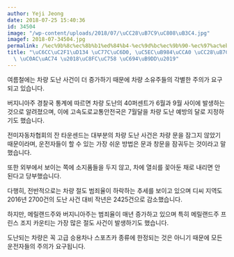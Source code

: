 ```yaml
---
author: Yeji Jeong
date: 2018-07-25 15:40:36
id: 34504
image: "/wp-content/uploads/2018/07/\uCC28\uB7C9\uC808\uB3C4.jpg"
imagef: 2018-07-34504.jpg
permalink: /%ec%9b%8c%ec%8b%b1%ed%84%b4-%ec%9d%bc%ec%9b%90-%ec%97%ac%eb%a6%84%ec%b2%a0-%ec%b0%a8%eb%9f%89-%eb%8f%84%eb%82%9c-%ec%82%ac%ea%b1%b4-%ec%a3%bc%ec%9d%98-%ec%9a%94%eb%a7%9d/
title: "\uC6CC\uC2F1\uD134 \uC77C\uC6D0, \uC5EC\uB984\uCCA0 \uCC28\uB7C9 \uB3C4\uB09C\
  \ \uC0AC\uAC74 \u2018\uC8FC\uC758 \uC694\uB9DD\u2019"
---
```


여름철에는 차량 도난 사건이 더 증가하기 때문에 차량 소유주들의 각별한 주의가 요구되고 있습니다.

버지니아주 경찰국 통계에 따르면 차량 도난의 40퍼센트가 6월과 9월 사이에 발생하는 것으로 알려졌으며, 이에 고속도로교통안전국은 7월달을 차량 도난 예방의 달로 지정하기도 했습니다.

전미자동차협회의 잔 타운센드는 대부분의 차량 도난 사건은 차량 문을 잠그지 않았기 때문이라며, 운전자들이 할 수 있는 가장 쉬운 방법은 문과 창문을 잠궈두는 것이라고 말했습니다.

또한 외부에서 보이는 쪽에 소지품들을 두지 않고, 차에 열쇠를 꽂아둔 채로 내리면 안 된다고 당부했습니다.

다행히, 전반적으로는 차량 절도 범죄율이 하락하는 추세를 보이고 있으며 디씨 지역도 2016년 2700건의 도난 사건 대비 작년은 2425건으로 감소했습니다.

하지만, 메릴랜드주와 버지니아주는 범죄율이 매년 증가하고 있으며 특히 메릴랜드주 프린스 조지 카운티는 가장 많은 절도 사건이 발생하기도 했습니다.

도난되는 차량은 꼭 고급 승용차나 스포츠카 종류에 한정되는 것은 아니기 때문에 모든 운전자들의 주의가 요구됩니다.